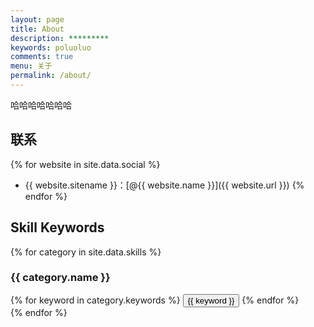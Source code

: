 ```yaml
---
layout: page
title: About
description: *********
keywords: poluoluo
comments: true
menu: 关于
permalink: /about/
---
```


哈哈哈哈哈哈哈

## 联系

{% for website in site.data.social %}
* {{ website.sitename }}：[@{{ website.name }}]({{ website.url }})
{% endfor %}

## Skill Keywords

{% for category in site.data.skills %}
### {{ category.name }}
<div class="btn-inline">
{% for keyword in category.keywords %}
<button class="btn btn-outline" type="button">{{ keyword }}</button>
{% endfor %}
</div>
{% endfor %}
